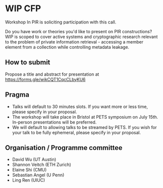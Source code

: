 # WIP CFP

Workshop In PIR is soliciting participation with this call.

Do you have work or theories you'd like to present on PIR constructions? WIP is scoped to cover active systems and cryptographic research relevant to the problem of private information retrieval - accessing a member element from a collection while controlling metadata leakage.

## How to submit

Propose a title and abstract for presentation at https://forms.gle/wikCQT1CqcCLbyKU6

## Pragma

* Talks will default to 30 minutes slots. If you want more or less time, please specify in your proposal.
* The workshop will take place in Bristol at PETS symposium on July 15th. In-person presentations will be preferred.
* We will default to allowing talks to be streamed by PETS. If you wish for your talk to be fully ephemeral, please specify in your proposal.

## Organisation / Programme committee

* David Wu (UT Austin)
* Shannon Veitch (ETH Zurich)
* Elaine Shi (CMU)
* Sebastian Angel (U Penn)
* Ling Ren (UIUC)
